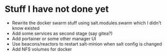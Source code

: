 # Stuff I have not done yet

* Rewrite the docker swarm stuff using salt.modules.swarm
  which I didn't know existed
* Add some services as second stage (say gitea?)
* Add portainer or some other manager UI
* Use beacons/reactors to restart salt-minion when salt config is changed
* Add NFS volumes for docker
